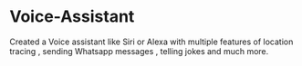 # Voice-Assistant
Created a Voice assistant like Siri or Alexa with multiple features of location tracing , sending Whatsapp messages , telling jokes and much more.
